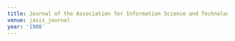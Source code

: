 ```yaml
---
title: Journal of the Association for Information Science and Technology (1988)
venue: jasis_journal
year: '1988'
---
```

